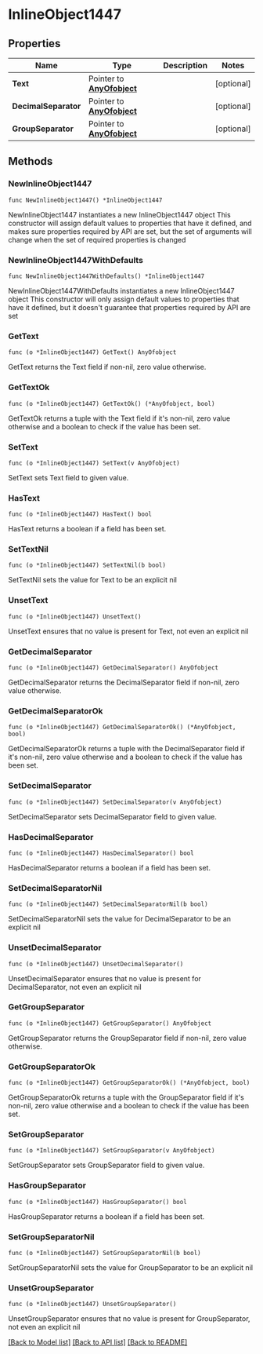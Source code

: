 # InlineObject1447

## Properties

Name | Type | Description | Notes
------------ | ------------- | ------------- | -------------
**Text** | Pointer to [**AnyOfobject**](anyOf&lt;object&gt;.md) |  | [optional] 
**DecimalSeparator** | Pointer to [**AnyOfobject**](anyOf&lt;object&gt;.md) |  | [optional] 
**GroupSeparator** | Pointer to [**AnyOfobject**](anyOf&lt;object&gt;.md) |  | [optional] 

## Methods

### NewInlineObject1447

`func NewInlineObject1447() *InlineObject1447`

NewInlineObject1447 instantiates a new InlineObject1447 object
This constructor will assign default values to properties that have it defined,
and makes sure properties required by API are set, but the set of arguments
will change when the set of required properties is changed

### NewInlineObject1447WithDefaults

`func NewInlineObject1447WithDefaults() *InlineObject1447`

NewInlineObject1447WithDefaults instantiates a new InlineObject1447 object
This constructor will only assign default values to properties that have it defined,
but it doesn't guarantee that properties required by API are set

### GetText

`func (o *InlineObject1447) GetText() AnyOfobject`

GetText returns the Text field if non-nil, zero value otherwise.

### GetTextOk

`func (o *InlineObject1447) GetTextOk() (*AnyOfobject, bool)`

GetTextOk returns a tuple with the Text field if it's non-nil, zero value otherwise
and a boolean to check if the value has been set.

### SetText

`func (o *InlineObject1447) SetText(v AnyOfobject)`

SetText sets Text field to given value.

### HasText

`func (o *InlineObject1447) HasText() bool`

HasText returns a boolean if a field has been set.

### SetTextNil

`func (o *InlineObject1447) SetTextNil(b bool)`

 SetTextNil sets the value for Text to be an explicit nil

### UnsetText
`func (o *InlineObject1447) UnsetText()`

UnsetText ensures that no value is present for Text, not even an explicit nil
### GetDecimalSeparator

`func (o *InlineObject1447) GetDecimalSeparator() AnyOfobject`

GetDecimalSeparator returns the DecimalSeparator field if non-nil, zero value otherwise.

### GetDecimalSeparatorOk

`func (o *InlineObject1447) GetDecimalSeparatorOk() (*AnyOfobject, bool)`

GetDecimalSeparatorOk returns a tuple with the DecimalSeparator field if it's non-nil, zero value otherwise
and a boolean to check if the value has been set.

### SetDecimalSeparator

`func (o *InlineObject1447) SetDecimalSeparator(v AnyOfobject)`

SetDecimalSeparator sets DecimalSeparator field to given value.

### HasDecimalSeparator

`func (o *InlineObject1447) HasDecimalSeparator() bool`

HasDecimalSeparator returns a boolean if a field has been set.

### SetDecimalSeparatorNil

`func (o *InlineObject1447) SetDecimalSeparatorNil(b bool)`

 SetDecimalSeparatorNil sets the value for DecimalSeparator to be an explicit nil

### UnsetDecimalSeparator
`func (o *InlineObject1447) UnsetDecimalSeparator()`

UnsetDecimalSeparator ensures that no value is present for DecimalSeparator, not even an explicit nil
### GetGroupSeparator

`func (o *InlineObject1447) GetGroupSeparator() AnyOfobject`

GetGroupSeparator returns the GroupSeparator field if non-nil, zero value otherwise.

### GetGroupSeparatorOk

`func (o *InlineObject1447) GetGroupSeparatorOk() (*AnyOfobject, bool)`

GetGroupSeparatorOk returns a tuple with the GroupSeparator field if it's non-nil, zero value otherwise
and a boolean to check if the value has been set.

### SetGroupSeparator

`func (o *InlineObject1447) SetGroupSeparator(v AnyOfobject)`

SetGroupSeparator sets GroupSeparator field to given value.

### HasGroupSeparator

`func (o *InlineObject1447) HasGroupSeparator() bool`

HasGroupSeparator returns a boolean if a field has been set.

### SetGroupSeparatorNil

`func (o *InlineObject1447) SetGroupSeparatorNil(b bool)`

 SetGroupSeparatorNil sets the value for GroupSeparator to be an explicit nil

### UnsetGroupSeparator
`func (o *InlineObject1447) UnsetGroupSeparator()`

UnsetGroupSeparator ensures that no value is present for GroupSeparator, not even an explicit nil

[[Back to Model list]](../README.md#documentation-for-models) [[Back to API list]](../README.md#documentation-for-api-endpoints) [[Back to README]](../README.md)


